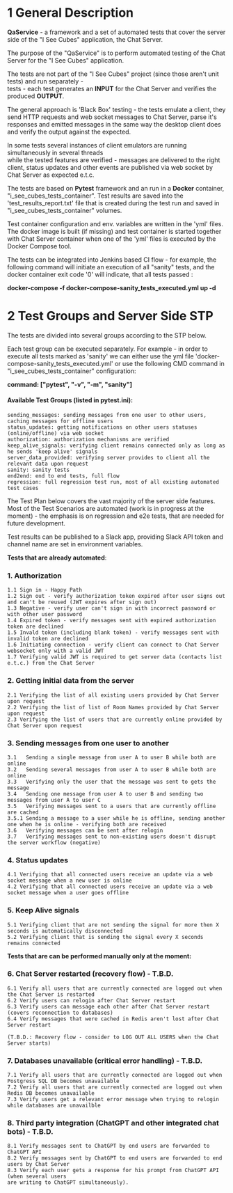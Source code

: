 # 1 General Description

<b>QaService</b> - a framework and a set of automated tests that cover
the server side of the "I See Cubes" application, the Chat Server. 

The purpose of the "QaService" is to perform automated testing of the Chat Server for the "I See Cubes" 
application.

The tests are not part of the "I See Cubes" project (since those aren't unit tests) and run separately -  
tests - each test generates an <b>INPUT</b> for the Chat Server and verifies the produced <b>OUTPUT</b>.

The general approach is 'Black Box' testing - the tests emulate a client, they send 
HTTP requests and web socket messages to Chat Server, parse it's responses and emitted messages
in the same way the desktop client does and verify the output against the expected. 

In some tests several instances of client emulators are running simultaneously in several threads   
while the tested features are verified - messages are delivered to the right client, 
status updates and other events are published via web socket by Chat Server as expected e.t.c.
 
The tests are based on <b>Pytest</b> framework and an run in a <b>Docker</b> container, 
"i_see_cubes_tests_container". Test results are saved into the 'test_results_report.txt' 
file that is created during the test run and saved in "i_see_cubes_tests_container" volumes. 

Test container configuration and env. variables are written in the 'yml' files. The docker image is built 
(if missing) and test container is started together with Chat Server container when one of the 'yml' files 
is executed by the Docker Compose tool.

The tests can be integrated into Jenkins based CI flow - for example, the following command will
initiate an execution of all "sanity" tests, and the docker container exit code '0' will indicate,
that all tests passed :

<b>docker-compose -f docker-compose-sanity_tests_executed.yml up -d</b>


# 2 Test Groups and Server Side STP 

The tests are divided into several groups according to the STP below.

Each test group can be executed separately. For example - in order to execute
all tests marked as 'sanity' we can either use the yml file 'docker-compose-sanity_tests_executed.yml'
or use the following CMD command in  "i_see_cubes_tests_container" configuration:

<b>command: ["pytest", "-v", "-m", "sanity"]</b>

#### Available Test Groups (listed in pytest.ini):
    sending_messages: sending messages from one user to other users, caching messages for offline users
    status_updates: getting notifications on other users statuses (online/offline) via web socket
    authorization: authorization mechanisms are verified
    keep_alive_signals: verifying client remains connected only as long as he sends 'keep alive' signals
    server_data_provided: verifying server provides to client all the relevant data upon request
    sanity: sanity tests
    end2end: end to end tests, full flow
    regression: full regression test run, most of all existing automated test cases


The Test Plan below covers the vast majority of the server side features.
Most of the Test Scenarios are automated (work is in progress at the moment) - the emphasis 
is on regression and e2e tests, that are needed for future development. 

Test results can be published to a Slack app, providing Slack API token and channel name are 
set in environment variables.

<b>Tests that are already automated</b>:

### 1. Authorization
    1.1 Sign in - Happy Path
    1.2 Sign out - verify authorization token expired after user signs out and can't be reused (JWT expires after sign out)
    1.3 Negative - verify user can't sign in with incorrect password or with other user password 
    1.4 Expired token - verify messages sent with expired authorization token are declined 
    1.5 Invald token (including blank token) - verify messages sent with invalid token are declined 
    1.6 Initiating connection - verify client can connect to Chat Server websocket only with a valid JWT
    1.7 Verifying valid JWT is required to get server data (contacts list e.t.c.) from the Chat Server
      
### 2. Getting initial data from the server 
    2.1 Verifying the list of all existing users provided by Chat Server upon request
    2.2 Verifying the list of list of Room Names provided by Chat Server upon request
    2.3 Verifying the list of users that are currently online provided by Chat Server upon request
     
### 3. Sending messages from one user to another 
    3.1   Sending a single message from user A to user B while both are online 
    3.2   Sending several messages from user A to user B while both are online 
    3.3   Verifying only the user that the message was sent to gets the message 
    3.4   Sending one message from user A to user B and sending two messages from user A to user C 
    3.5   Verifying messages sent to a users that are currently offline are cached
    3.5.1 Sending a message to a user while he is offline, sending another one when he is online - verifying both are received  
    3.6   Verifying messages can be sent after relogin 
    3.7   Verifying messages sent to non-existing users doesn't disrupt the server workflow (negative) 

### 4. Status updates 
    4.1 Verifying that all connected users receive an update via a web socket message when a new user is online
    4.2 Verifying that all connected users receive an update via a web socket message when a user goes offline
   
### 5. Keep Alive signals 
    5.1 Verifying client that are not sending the signal for more then X seconds is automatically disconnected
    5.2 Verifying client that is sending the signal every X seconds remains connected 
  
  
<b>Tests that are can be performed manually only at the moment:</b>  
    
### 6. Chat Server restarted (recovery flow) - T.B.D.
    6.1 Verify all users that are currently connected are logged out when the Chat Server is restarted 
    6.2 Verify users can relogin after Chat Server restart 
    6.3 Verify users can message each other after Chat Server restart (covers reconnection to databases) 
    6.4 Verify messages that were cached in Redis aren't lost after Chat Server restart
    
    (T.B.D.: Recovery flow - consider to LOG OUT ALL USERS when the Chat Server starts)
    
### 7. Databases unavailable (critical error handling) - T.B.D.
    7.1 Verify all users that are currently connected are logged out when Postgress SQL DB becomes unavailable
    7.2 Verify all users that are currently connected are logged out when Redis DB becomes unavailable 
    7.3 Verify users get a relevant error message when trying to relogin while databases are unavailble 
    
### 8. Third party integration (ChatGPT and other integrated chat bots) - T.B.D.
    8.1 Verify messages sent to ChatGPT by end users are forwarded to ChatGPT API 
    8.2 Verify messages sent by ChatGPT to end users are forwarded to end users by Chat Server
    8.3 Verify each user gets a response for his prompt from ChatGPT API (when several users 
    are writing to ChatGPT simultaneously).


    